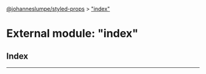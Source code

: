 [@johanneslumpe/styled-props](../README.md) > ["index"](../modules/_index_.md)

# External module: "index"

## Index

---

